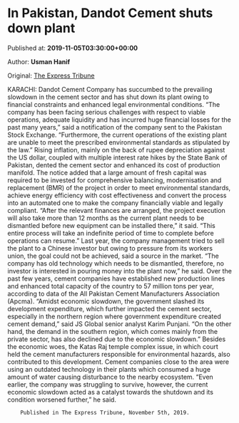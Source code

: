 
# In Pakistan, Dandot Cement shuts down plant

Published at: **2019-11-05T03:30:00+00:00**

Author: **Usman Hanif**

Original: [The Express Tribune](https://tribune.com.pk/story/2093581/2-pakistan-dandot-cement-shuts-plant/)

KARACHI: Dandot Cement Company has succumbed to the prevailing slowdown in the cement sector and has shut down its plant owing to financial constraints and enhanced legal environmental conditions.
“The company has been facing serious challenges with respect to viable operations, adequate liquidity and has incurred huge financial losses for the past many years,” said a notification of the company sent to the Pakistan Stock Exchange.
“Furthermore, the current operations of the existing plant are unable to meet the prescribed environmental standards as stipulated by the law.”
Rising inflation, mainly on the back of rupee depreciation against the US dollar, coupled with multiple interest rate hikes by the State Bank of Pakistan, dented the cement sector and enhanced its cost of production manifold.
The notice added that a large amount of fresh capital was required to be invested for comprehensive balancing, modernisation and replacement (BMR) of the project in order to meet environmental standards, achieve energy efficiency with cost effectiveness and convert the process into an automated one to make the company financially viable and legally compliant.
“After the relevant finances are arranged, the project execution will also take more than 12 months as the current plant needs to be dismantled before new equipment can be installed there,” it said. “This entire process will take an indefinite period of time to complete before operations can resume.”
Last year, the company management tried to sell the plant to a Chinese investor but owing to pressure from its workers union, the goal could not be achieved, said a source in the market.
“The company has old technology which needs to be dismantled, therefore, no investor is interested in pouring money into the plant now,” he said. Over the past few years, cement companies have established new production lines and enhanced total capacity of the country to 57 million tons per year, according to data of the All Pakistan Cement Manufacturers Association (Apcma).
“Amidst economic slowdown, the government slashed its development expenditure, which further impacted the cement sector, especially in the northern region where government expenditure created cement demand,” said JS Global senior analyst Karim Punjani.
“On the other hand, the demand in the southern region, which comes mainly from the private sector, has also declined due to the economic slowdown.”
Besides the economic woes, the Katas Raj temple complex issue, in which court held the cement manufacturers responsible for environmental hazards, also contributed to this development. Cement companies close to the area were using an outdated technology in their plants which consumed a huge amount of water causing disturbance to the nearby ecosystem.
“Even earlier, the company was struggling to survive, however, the current economic slowdown acted as a catalyst towards the shutdown and its condition worsened further,” he said.

        Published in The Express Tribune, November 5th, 2019.
      
